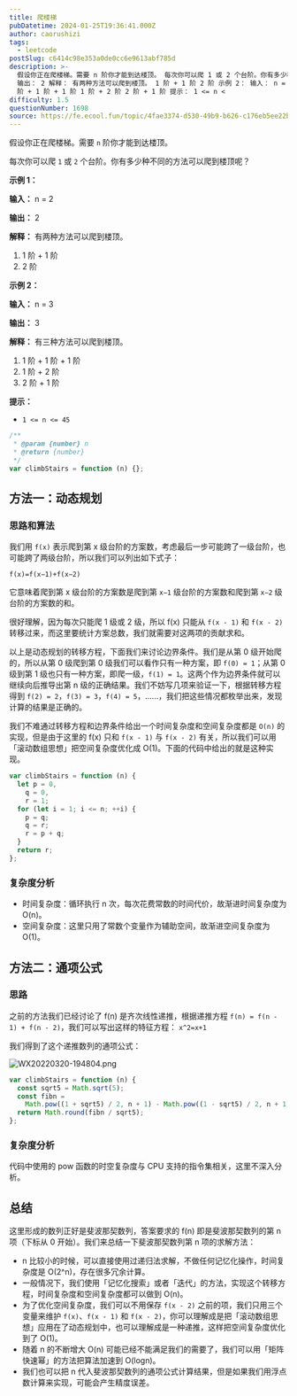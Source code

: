 ```yaml
---
title: 爬楼梯
pubDatetime: 2024-01-25T19:36:41.000Z
author: caorushizi
tags:
  - leetcode
postSlug: c6414c98e353a0de0cc6e9613abf785d
description: >-
  假设你正在爬楼梯。需要 n 阶你才能到达楼顶。 每次你可以爬 1 或 2 个台阶。你有多少种不同的方法可以爬到楼顶呢？ 示例 1： 输入： n = 2
  输出： 2 解释： 有两种方法可以爬到楼顶。 1 阶 + 1 阶 2 阶 示例 2： 输入： n = 3 输出： 3 解释： 有三种方法可以爬到楼顶。 1
  阶 + 1 阶 + 1 阶 1 阶 + 2 阶 2 阶 + 1 阶 提示： 1 <= n <
difficulty: 1.5
questionNumber: 1698
source: https://fe.ecool.fun/topic/4fae3374-d530-49b9-b626-c176eb5ee22b
---
```


假设你正在爬楼梯。需要 `n` 阶你才能到达楼顶。

每次你可以爬 `1` 或 `2` 个台阶。你有多少种不同的方法可以爬到楼顶呢？

**示例 1：**

**输入：** n = 2

**输出：** 2

**解释：** 有两种方法可以爬到楼顶。

1. 1 阶 + 1 阶
2. 2 阶

**示例 2：**

**输入：** n = 3

**输出：** 3

**解释：** 有三种方法可以爬到楼顶。

1. 1 阶 + 1 阶 + 1 阶
2. 1 阶 + 2 阶
3. 2 阶 + 1 阶

**提示：**

- `1 <= n <= 45`

```js
/**
 * @param {number} n
 * @return {number}
 */
var climbStairs = function (n) {};
```

## 方法一：动态规划

### 思路和算法

我们用 `f(x)` 表示爬到第 x 级台阶的方案数，考虑最后一步可能跨了一级台阶，也可能跨了两级台阶，所以我们可以列出如下式子：

`f(x)=f(x−1)+f(x−2)`

它意味着爬到第 x 级台阶的方案数是爬到第 `x−1` 级台阶的方案数和爬到第 `x−2` 级台阶的方案数的和。

很好理解，因为每次只能爬 1 级或 2 级，所以 f(x) 只能从 `f(x - 1)` 和 `f(x - 2)` 转移过来，而这里要统计方案总数，我们就需要对这两项的贡献求和。

以上是动态规划的转移方程，下面我们来讨论边界条件。我们是从第 0 级开始爬的，所以从第 0 级爬到第 0 级我们可以看作只有一种方案，即 `f(0) = 1`；从第 0 级到第 1 级也只有一种方案，即爬一级，`f(1) = 1`。这两个作为边界条件就可以继续向后推导出第 n 级的正确结果。我们不妨写几项来验证一下，根据转移方程得到 `f(2) = 2`，`f(3) = 3`，`f(4) = 5`，……，我们把这些情况都枚举出来，发现计算的结果是正确的。

我们不难通过转移方程和边界条件给出一个时间复杂度和空间复杂度都是 `O(n)` 的实现，但是由于这里的 f(x) 只和 `f(x - 1)` 与 `f(x - 2)` 有关，所以我们可以用「滚动数组思想」把空间复杂度优化成 O(1)。下面的代码中给出的就是这种实现。

```js
var climbStairs = function (n) {
  let p = 0,
    q = 0,
    r = 1;
  for (let i = 1; i <= n; ++i) {
    p = q;
    q = r;
    r = p + q;
  }
  return r;
};
```

### 复杂度分析

- 时间复杂度：循环执行 n 次，每次花费常数的时间代价，故渐进时间复杂度为 O(n)。
- 空间复杂度：这里只用了常数个变量作为辅助空间，故渐进空间复杂度为 O(1)。

## 方法二：通项公式

### 思路

之前的方法我们已经讨论了 f(n) 是齐次线性递推，根据递推方程 `f(n) = f(n - 1) + f(n - 2)`，我们可以写出这样的特征方程：
`x^2=x+1`

我们得到了这个递推数列的通项公式：

![WX20220320-194804.png](https://static.ecool.fun//article/03dc37f9-0de5-4957-9d3d-bf5014c29c4a.png)

```js
var climbStairs = function (n) {
  const sqrt5 = Math.sqrt(5);
  const fibn =
    Math.pow((1 + sqrt5) / 2, n + 1) - Math.pow((1 - sqrt5) / 2, n + 1);
  return Math.round(fibn / sqrt5);
};
```

### 复杂度分析

代码中使用的 pow 函数的时空复杂度与 CPU 支持的指令集相关，这里不深入分析。

## 总结

这里形成的数列正好是斐波那契数列，答案要求的 f(n) 即是斐波那契数列的第 n 项（下标从 0 开始）。我们来总结一下斐波那契数列第 n 项的求解方法：

- n 比较小的时候，可以直接使用过递归法求解，不做任何记忆化操作，时间复杂度是 O(2^n)，存在很多冗余计算。
- 一般情况下，我们使用「记忆化搜索」或者「迭代」的方法，实现这个转移方程，时间复杂度和空间复杂度都可以做到 O(n)。
- 为了优化空间复杂度，我们可以不用保存 `f(x - 2)` 之前的项，我们只用三个变量来维护 `f(x)`、`f(x - 1)` 和 `f(x - 2)`，你可以理解成是把「滚动数组思想」应用在了动态规划中，也可以理解成是一种递推，这样把空间复杂度优化到了 O(1)。
- 随着 n 的不断增大 O(n) 可能已经不能满足我们的需要了，我们可以用「矩阵快速幂」的方法把算法加速到 O(logn)。
- 我们也可以把 n 代入斐波那契数列的通项公式计算结果，但是如果我们用浮点数计算来实现，可能会产生精度误差。
